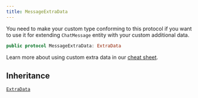 ```yaml
---
title: MessageExtraData
---
```


You need to make your custom type conforming to this protocol if you want to use it for extending `ChatMessage` entity with
your custom additional data.

``` swift
public protocol MessageExtraData: ExtraData 
```

Learn more about using custom extra data in our [cheat sheet](https://github.com/GetStream/stream-chat-swift/wiki/Cheat-Sheet#working-with-extra-data).

## Inheritance

[`ExtraData`](extra-data)
